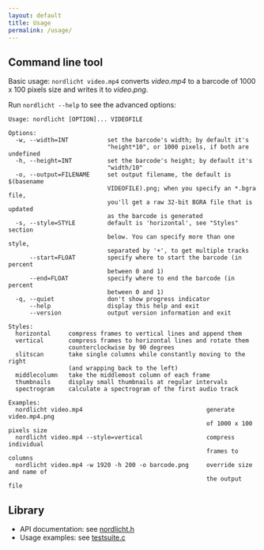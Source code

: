 ```yaml
---
layout: default
title: Usage
permalink: /usage/
---
```


## Command line tool

Basic usage: `nordlicht video.mp4` converts *video.mp4* to a barcode of 1000 x 100 pixels size and writes it to *video.png*.

Run `nordlicht --help` to see the advanced options:

    Usage: nordlicht [OPTION]... VIDEOFILE

    Options:
      -w, --width=INT           set the barcode's width; by default it's
                                "height*10", or 1000 pixels, if both are undefined
      -h, --height=INT          set the barcode's height; by default it's
                                "width/10"
      -o, --output=FILENAME     set output filename, the default is $(basename
                                VIDEOFILE).png; when you specify an *.bgra file,
                                you'll get a raw 32-bit BGRA file that is updated
                                as the barcode is generated
      -s, --style=STYLE         default is 'horizontal', see "Styles" section
                                below. You can specify more than one style,
                                separated by '+', to get multiple tracks
          --start=FLOAT         specify where to start the barcode (in percent
                                between 0 and 1)
          --end=FLOAT           specify where to end the barcode (in percent
                                between 0 and 1)
      -q, --quiet               don't show progress indicator
          --help                display this help and exit
          --version             output version information and exit

    Styles:
      horizontal     compress frames to vertical lines and append them
      vertical       compress frames to horizontal lines and rotate them
                     counterclockwise by 90 degrees
      slitscan       take single columns while constantly moving to the right
                     (and wrapping back to the left)
      middlecolumn   take the middlemost column of each frame
      thumbnails     display small thumbnails at regular intervals
      spectrogram    calculate a spectrogram of the first audio track

    Examples:
      nordlicht video.mp4                                   generate video.mp4.png
                                                            of 1000 x 100 pixels size
      nordlicht video.mp4 --style=vertical                  compress individual
                                                            frames to columns
      nordlicht video.mp4 -w 1920 -h 200 -o barcode.png     override size and name of
                                                            the output file

## Library

- API documentation: see [nordlicht.h](http://github.com/nordlicht/nordlicht/blob/master/nordlicht.h)
- Usage examples: see [testsuite.c](http://github.com/nordlicht/nordlicht/blob/master/testsuite.c)

